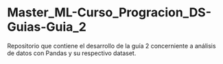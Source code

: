 # Master_ML-Curso_Progracion_DS-Guias-Guia_2
Repositorio que contiene el desarrollo de la guía 2 concerniente a análisis de datos con Pandas y su respectivo dataset.
